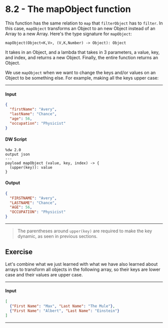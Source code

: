 # 8.2 - The mapObject function

This function has the same relation to `map` that `filterObject` has to `filter`. In this case, `mapObject` transforms an Object to an new Object instead of an Array to a new Array. Here's the type signature for `mapObject`:
```
mapObject(Object<K,V>, (V,K,Number) -> Object): Object
```
It takes in an Object, and a lambda that takes in 3 parameters, a value, key, and index, and returns a new Object. Finally, the entire function returns an Object.

We use `mapObject` when we want to change the keys and/or values on an Object to be something else. For example, making all the keys upper case:

---
#### Input
```json
{
  "firstName": "Avery",
  "lastName": "Chance",
  "age": 56,
  "occupation": "Physicist"
}
```
#### DW Script
```dw
%dw 2.0
output json
---
payload mapObject (value, key, index) -> {
  (upper(key)): value
}
```
#### Output
```json
{
  "FIRSTNAME": "Avery",
  "LASTNAME": "Chance",
  "AGE": 56,
  "OCCUPATION": "Physicist"
}
```
---

> The parentheses around `upper(key)` are required to make the key dynamic, as seen in previous sections.

## Exercise

Let's combine what we just learned with what we have also learned about arrays to transform all objects in the following array, so their keys are lower case and their values are upper case.

----
#### Input
```json
[
  {"First Name": "Max", "Last Name": "The Mule"},
  {"First Name": "Albert", "Last Name": "Einstein"}
]
```
----
